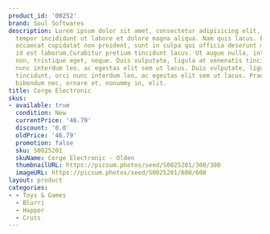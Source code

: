 ```yaml
---
product_id: '00252'
brand: Soul Softwares
description: Lorem ipsum dolor sit amet, consectetur adipisicing elit, sed do eiusmod
  tempor incididunt ut labore et dolore magna aliqua. Nam quis lacus. Excepteur sint
  occaecat cupidatat non proident, sunt in culpa qui officia deserunt mollit anim
  id est laborum.Curabitur pretium tincidunt lacus. Ut augue nulla, interdum at, adipiscing
  non, tristique eget, neque. Duis vulputate, ligula at venenatis tincidunt, orci
  nunc interdum leo, ac egestas elit sem ut lacus. Duis vulputate, ligula at venenatis
  tincidunt, orci nunc interdum leo, ac egestas elit sem ut lacus. Praesent orci leo,
  bibendum nec, ornare et, nonummy in, elit.
title: Corge Electronic
skus:
- available: true
  condition: New
  currentPrice: '46.79'
  discount: '0.0'
  oldPrice: '46.79'
  promotion: false
  sku: S0025201
  skuName: Corge Electronic - Olden
  thumbnailURL: https://picsum.photos/seed/S0025201/300/300
  imageURL: https://picsum.photos/seed/S0025201/600/600
layout: product
categories:
- - Toys & Games
  - Blurri
  - Happor
  - Cruts
---
```

